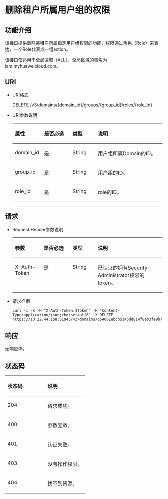 # 删除租户所属用户组的权限<a name="ZH-CN_TOPIC_0110485028"></a>

## 功能介绍<a name="section495175389414"></a>

该接口提供删除某租户所属指定用户组权限的功能，权限通过角色（Role）来表达，一个Role代表成一组action。

该接口仅适用于全局区域（ALL），全局区域的域名为iam.myhuaweicloud.com。

## URI<a name="section3019338085013"></a>

-   URI格式

    DELETE /v3/domains/\{domain\_id\}/groups/\{group\_id\}/roles/\{role\_id\}

-   URI参数说明

    <a name="zh-cn_topic_0032920307_table36168141"></a>
    <table><thead align="left"><tr id="zh-cn_topic_0032920307_row15662289"><th class="cellrowborder" valign="top" width="19.36%" id="mcps1.1.5.1.1"><p id="zh-cn_topic_0032920307_p60685926"><a name="zh-cn_topic_0032920307_p60685926"></a><a name="zh-cn_topic_0032920307_p60685926"></a>属性</p>
    </th>
    <th class="cellrowborder" valign="top" width="18.970000000000002%" id="mcps1.1.5.1.2"><p id="zh-cn_topic_0032920307_p16612996"><a name="zh-cn_topic_0032920307_p16612996"></a><a name="zh-cn_topic_0032920307_p16612996"></a>是否必选</p>
    </th>
    <th class="cellrowborder" valign="top" width="16.919999999999998%" id="mcps1.1.5.1.3"><p id="zh-cn_topic_0032920307_p3475410"><a name="zh-cn_topic_0032920307_p3475410"></a><a name="zh-cn_topic_0032920307_p3475410"></a>类型</p>
    </th>
    <th class="cellrowborder" valign="top" width="44.75%" id="mcps1.1.5.1.4"><p id="zh-cn_topic_0032920307_p13072760"><a name="zh-cn_topic_0032920307_p13072760"></a><a name="zh-cn_topic_0032920307_p13072760"></a>说明</p>
    </th>
    </tr>
    </thead>
    <tbody><tr id="zh-cn_topic_0032920307_row52260639"><td class="cellrowborder" valign="top" width="19.36%" headers="mcps1.1.5.1.1 "><p id="zh-cn_topic_0032920307_p5253358"><a name="zh-cn_topic_0032920307_p5253358"></a><a name="zh-cn_topic_0032920307_p5253358"></a>domain_id</p>
    </td>
    <td class="cellrowborder" valign="top" width="18.970000000000002%" headers="mcps1.1.5.1.2 "><p id="zh-cn_topic_0032920307_p22868878"><a name="zh-cn_topic_0032920307_p22868878"></a><a name="zh-cn_topic_0032920307_p22868878"></a>是</p>
    </td>
    <td class="cellrowborder" valign="top" width="16.919999999999998%" headers="mcps1.1.5.1.3 "><p id="zh-cn_topic_0032920307_p40439847"><a name="zh-cn_topic_0032920307_p40439847"></a><a name="zh-cn_topic_0032920307_p40439847"></a>String</p>
    </td>
    <td class="cellrowborder" valign="top" width="44.75%" headers="mcps1.1.5.1.4 "><p id="zh-cn_topic_0032920307_p54402144"><a name="zh-cn_topic_0032920307_p54402144"></a><a name="zh-cn_topic_0032920307_p54402144"></a>用户组所属Domain的ID。</p>
    </td>
    </tr>
    <tr id="zh-cn_topic_0032920307_row19857248"><td class="cellrowborder" valign="top" width="19.36%" headers="mcps1.1.5.1.1 "><p id="zh-cn_topic_0032920307_p64933228"><a name="zh-cn_topic_0032920307_p64933228"></a><a name="zh-cn_topic_0032920307_p64933228"></a>group_id</p>
    </td>
    <td class="cellrowborder" valign="top" width="18.970000000000002%" headers="mcps1.1.5.1.2 "><p id="zh-cn_topic_0032920307_p25100141"><a name="zh-cn_topic_0032920307_p25100141"></a><a name="zh-cn_topic_0032920307_p25100141"></a>是</p>
    </td>
    <td class="cellrowborder" valign="top" width="16.919999999999998%" headers="mcps1.1.5.1.3 "><p id="zh-cn_topic_0032920307_p19845579"><a name="zh-cn_topic_0032920307_p19845579"></a><a name="zh-cn_topic_0032920307_p19845579"></a>String</p>
    </td>
    <td class="cellrowborder" valign="top" width="44.75%" headers="mcps1.1.5.1.4 "><p id="zh-cn_topic_0032920307_p63988077"><a name="zh-cn_topic_0032920307_p63988077"></a><a name="zh-cn_topic_0032920307_p63988077"></a>用户组的ID。</p>
    </td>
    </tr>
    <tr id="row27198525143830"><td class="cellrowborder" valign="top" width="19.36%" headers="mcps1.1.5.1.1 "><p id="p43460141143830"><a name="p43460141143830"></a><a name="p43460141143830"></a>role_id</p>
    </td>
    <td class="cellrowborder" valign="top" width="18.970000000000002%" headers="mcps1.1.5.1.2 "><p id="p30610518143830"><a name="p30610518143830"></a><a name="p30610518143830"></a>是</p>
    </td>
    <td class="cellrowborder" valign="top" width="16.919999999999998%" headers="mcps1.1.5.1.3 "><p id="p63532892143830"><a name="p63532892143830"></a><a name="p63532892143830"></a>String</p>
    </td>
    <td class="cellrowborder" valign="top" width="44.75%" headers="mcps1.1.5.1.4 "><p id="p45890598143830"><a name="p45890598143830"></a><a name="p45890598143830"></a>role的ID。</p>
    </td>
    </tr>
    </tbody>
    </table>


## 请求<a name="section1437107585444"></a>

-   Request Header参数说明

    <a name="zh-cn_topic_0032920307_table21736211"></a>
    <table><thead align="left"><tr id="zh-cn_topic_0032920307_row48433347"><th class="cellrowborder" valign="top" width="19.11191119111911%" id="mcps1.1.5.1.1"><p id="zh-cn_topic_0032920307_p30787047"><a name="zh-cn_topic_0032920307_p30787047"></a><a name="zh-cn_topic_0032920307_p30787047"></a>参数</p>
    </th>
    <th class="cellrowborder" valign="top" width="19.29192919291929%" id="mcps1.1.5.1.2"><p id="zh-cn_topic_0032920307_p10722842"><a name="zh-cn_topic_0032920307_p10722842"></a><a name="zh-cn_topic_0032920307_p10722842"></a>是否必选</p>
    </th>
    <th class="cellrowborder" valign="top" width="16.77167716771677%" id="mcps1.1.5.1.3"><p id="zh-cn_topic_0032920307_p63243911"><a name="zh-cn_topic_0032920307_p63243911"></a><a name="zh-cn_topic_0032920307_p63243911"></a>类型</p>
    </th>
    <th class="cellrowborder" valign="top" width="44.82448244824482%" id="mcps1.1.5.1.4"><p id="zh-cn_topic_0032920307_p22483156"><a name="zh-cn_topic_0032920307_p22483156"></a><a name="zh-cn_topic_0032920307_p22483156"></a>说明</p>
    </th>
    </tr>
    </thead>
    <tbody><tr id="zh-cn_topic_0032920307_row39604502"><td class="cellrowborder" valign="top" width="19.11191119111911%" headers="mcps1.1.5.1.1 "><p id="zh-cn_topic_0032920307_p53848109"><a name="zh-cn_topic_0032920307_p53848109"></a><a name="zh-cn_topic_0032920307_p53848109"></a>X-Auth-Token</p>
    </td>
    <td class="cellrowborder" valign="top" width="19.29192919291929%" headers="mcps1.1.5.1.2 "><p id="zh-cn_topic_0032920307_p66729601"><a name="zh-cn_topic_0032920307_p66729601"></a><a name="zh-cn_topic_0032920307_p66729601"></a>是</p>
    </td>
    <td class="cellrowborder" valign="top" width="16.77167716771677%" headers="mcps1.1.5.1.3 "><p id="zh-cn_topic_0032920307_p36388601"><a name="zh-cn_topic_0032920307_p36388601"></a><a name="zh-cn_topic_0032920307_p36388601"></a>String</p>
    </td>
    <td class="cellrowborder" valign="top" width="44.82448244824482%" headers="mcps1.1.5.1.4 "><p id="p5164267111831"><a name="p5164267111831"></a><a name="p5164267111831"></a>已认证的拥有Security Administrator权限的token。</p>
    </td>
    </tr>
    </tbody>
    </table>


-   请求样例

    ```
    curl -i -k -H "X-Auth-Token:$token" -H 'Content-Type:application/json;charset=utf8' -X DELETE https://10.22.44.158:31943/v3/domains/d54061ebcb5145dd814f8eb3fe9b7ac0/groups/47d79cabc2cf4c35b13493d919a5bb3d/roles/e62d9ba0d6a544cd878d9e8a4663f6e2
    ```


## 响应<a name="section1625244161112"></a>

无响应体。

## 状态码<a name="section5556784894735"></a>

<a name="zh-cn_topic_0032920307_table25927028"></a>
<table><thead align="left"><tr id="zh-cn_topic_0032920307_row10578662"><th class="cellrowborder" valign="top" width="50%" id="mcps1.1.3.1.1"><p id="zh-cn_topic_0032920307_p51565323"><a name="zh-cn_topic_0032920307_p51565323"></a><a name="zh-cn_topic_0032920307_p51565323"></a>状态码</p>
</th>
<th class="cellrowborder" valign="top" width="50%" id="mcps1.1.3.1.2"><p id="zh-cn_topic_0032920307_p16041657"><a name="zh-cn_topic_0032920307_p16041657"></a><a name="zh-cn_topic_0032920307_p16041657"></a>说明</p>
</th>
</tr>
</thead>
<tbody><tr id="zh-cn_topic_0032920307_row24305815"><td class="cellrowborder" valign="top" width="50%" headers="mcps1.1.3.1.1 "><p id="zh-cn_topic_0032920307_p22613965"><a name="zh-cn_topic_0032920307_p22613965"></a><a name="zh-cn_topic_0032920307_p22613965"></a>204</p>
</td>
<td class="cellrowborder" valign="top" width="50%" headers="mcps1.1.3.1.2 "><p id="zh-cn_topic_0032920307_p19791876"><a name="zh-cn_topic_0032920307_p19791876"></a><a name="zh-cn_topic_0032920307_p19791876"></a>请求成功。</p>
</td>
</tr>
<tr id="zh-cn_topic_0032920307_row43909159"><td class="cellrowborder" valign="top" width="50%" headers="mcps1.1.3.1.1 "><p id="zh-cn_topic_0032920307_p66980994"><a name="zh-cn_topic_0032920307_p66980994"></a><a name="zh-cn_topic_0032920307_p66980994"></a>400</p>
</td>
<td class="cellrowborder" valign="top" width="50%" headers="mcps1.1.3.1.2 "><p id="zh-cn_topic_0032920307_p56751409"><a name="zh-cn_topic_0032920307_p56751409"></a><a name="zh-cn_topic_0032920307_p56751409"></a>参数无效。</p>
</td>
</tr>
<tr id="row460808479497"><td class="cellrowborder" valign="top" width="50%" headers="mcps1.1.3.1.1 "><p id="p120744399497"><a name="p120744399497"></a><a name="p120744399497"></a>401</p>
</td>
<td class="cellrowborder" valign="top" width="50%" headers="mcps1.1.3.1.2 "><p id="p385055099497"><a name="p385055099497"></a><a name="p385055099497"></a>认证失败。</p>
</td>
</tr>
<tr id="zh-cn_topic_0032920307_row41000636"><td class="cellrowborder" valign="top" width="50%" headers="mcps1.1.3.1.1 "><p id="zh-cn_topic_0032920307_p32717189"><a name="zh-cn_topic_0032920307_p32717189"></a><a name="zh-cn_topic_0032920307_p32717189"></a>403</p>
</td>
<td class="cellrowborder" valign="top" width="50%" headers="mcps1.1.3.1.2 "><p id="zh-cn_topic_0032920307_p32846614"><a name="zh-cn_topic_0032920307_p32846614"></a><a name="zh-cn_topic_0032920307_p32846614"></a>没有操作权限。</p>
</td>
</tr>
<tr id="row5922032814523"><td class="cellrowborder" valign="top" width="50%" headers="mcps1.1.3.1.1 "><p id="p6322091114523"><a name="p6322091114523"></a><a name="p6322091114523"></a>404</p>
</td>
<td class="cellrowborder" valign="top" width="50%" headers="mcps1.1.3.1.2 "><p id="p2062019914523"><a name="p2062019914523"></a><a name="p2062019914523"></a>找不到资源。</p>
</td>
</tr>
</tbody>
</table>

